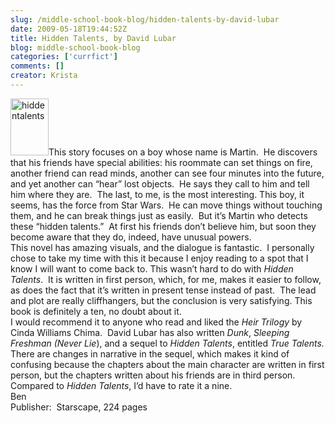 ```yaml
---
slug: /middle-school-book-blog/hidden-talents-by-david-lubar
date: 2009-05-18T19:44:52Z
title: Hidden Talents, by David Lubar
blog: middle-school-book-blog
categories: ['currfict']
comments: []
creator: Krista
---
```


<img class="alignleft size-full wp-image-186" title="hiddentalents" src="https://res.cloudinary.com/center-for-teaching-learning/image/upload/v1637542543/hiddentalents.jpg.jpg" alt="hiddentalents" width="61" height="91"/>This story focuses on a boy whose name is Martin.  He discovers that his friends have special abilities: his roommate can set things on fire, another friend can read minds, another can see four minutes into the future, and yet another can “hear” lost objects.  He says they call to him and tell him where they are.  The last, to me, is the most interesting. This boy, it seems, has the force from Star Wars.  He can move things without touching them, and he can break things just as easily.  But it’s Martin who detects these “hidden talents.”  At first his friends don’t believe him, but soon they become aware that they do, indeed, have unusual powers.<br />This novel has amazing visuals, and the dialogue is fantastic.  I personally chose to take my time with this it because I enjoy reading to a spot that I know I will want to come back to. This wasn’t hard to do with<em> Hidden Talents</em>.  It is written in first person, which, for me, makes it easier to follow, as does the fact that it’s written in present tense instead of past.  The lead and plot are really cliffhangers, but the conclusion is very satisfying. This book is definitely a ten, no doubt about it.<br />I would recommend it to anyone who read and liked the <em>Heir Trilogy</em> by Cinda Williams Chima.  David Lubar has also written <em>Dunk</em>,<em> Sleeping Freshman (Never Lie</em>), and a   sequel to <em>Hidden Talents</em>, entitled <em>True Talents.</em> There are changes in narrative in the sequel, which makes it kind of confusing because the chapters about the main character are written in first person, but the chapters written about his friends are in third person.  Compared to <em>Hidden Talents</em>, I’d have to rate it a nine.<br />Ben<br />Publisher:  Starscape, 224 pages<br />
